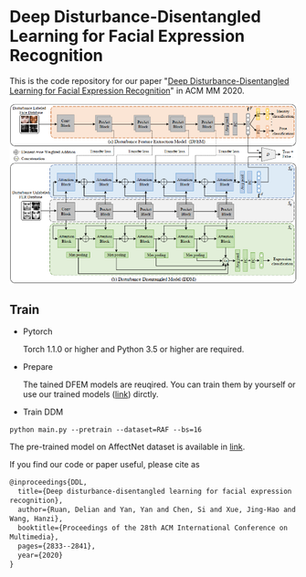 # Deep Disturbance-Disentangled Learning for Facial Expression Recognition

This is the code repository for our paper "[Deep Disturbance-Disentangled Learning for Facial Expression Recognition](https://dl.acm.org/doi/abs/10.1145/3394171.3413907)" in ACM MM 2020.

![authors](/imgs/architecture.png)

## Train
- Pytorch
  
  Torch 1.1.0 or higher and Python 3.5 or higher are required.

- Prepare

    The tained DFEM models are reuqired. You can train them by yourself or use our trained models ([link](https://drive.google.com/drive/folders/1JUiB07GUvvRcxDowZePJH6cevk_9WfQt)) dirctly.


- Train DDM
```
python main.py --pretrain --dataset=RAF --bs=16
```
The pre-trained model on AffectNet dataset is available in [link](https://drive.google.com/drive/folders/1JUiB07GUvvRcxDowZePJH6cevk_9WfQt).


If you find our code or paper useful, please cite as

```
@inproceedings{DDL,
  title={Deep disturbance-disentangled learning for facial expression recognition},
  author={Ruan, Delian and Yan, Yan and Chen, Si and Xue, Jing-Hao and Wang, Hanzi},
  booktitle={Proceedings of the 28th ACM International Conference on Multimedia},
  pages={2833--2841},
  year={2020}
}
```
